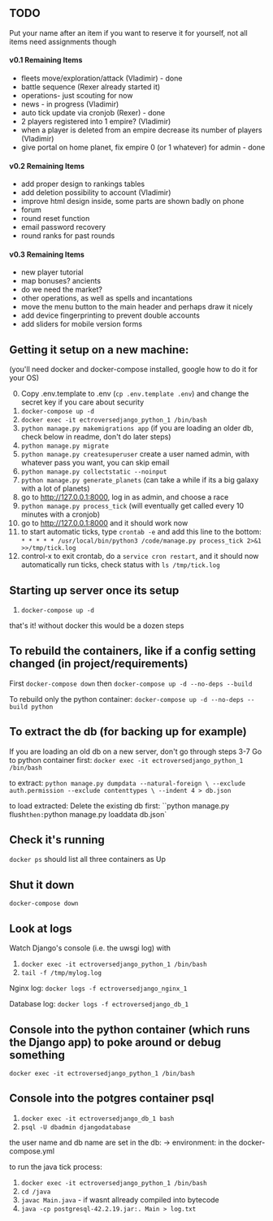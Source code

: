 ## TODO

Put your name after an item if you want to reserve it for yourself, not all items need assignments though

#### v0.1 Remaining Items

- fleets move/exploration/attack (Vladimir) - done
- battle sequence (Rexer already started it)
- operations- just scouting for now
- news - in progress (Vladimir)
- auto tick update via cronjob (Rexer) - done
- 2 players registered into 1 empire? (Vladimir)
- when a player is deleted from an empire decrease its number of players (Vladimir)
- give portal on home planet, fix empire 0 (or 1 whatever) for admin - done

#### v0.2 Remaining Items

- add proper design to rankings tables
- add deletion possibility to account (Vladimir)
- improve html design inside, some parts are shown badly on phone
- forum
- round reset function
- email password recovery
- round ranks for past rounds

#### v0.3 Remaining Items

- new player tutorial
- map bonuses? ancients
- do we need the market?
- other operations, as well as spells and incantations
- move the menu button to the main header and perhaps draw it nicely
- add device fingerprinting to prevent double accounts
- add sliders for mobile version forms

## Getting it setup on a new machine:

(you'll need docker and docker-compose installed, google how to do it for your OS)

0. Copy .env.template to .env (`cp .env.template .env`) and change the secret key if you care about security
1. `docker-compose up -d`
2. `docker exec -it ectroversedjango_python_1 /bin/bash`
3. `python manage.py makemigrations app` (if you are loading an older db, check below in readme, don't do later steps)
4. `python manage.py migrate`
5. `python manage.py createsuperuser` create a user named admin, with whatever pass you want, you can skip email
6. `python manage.py collectstatic --noinput`
7. `python manage.py generate_planets` (can take a while if its a big galaxy with a lot of planets)
8. go to http://127.0.0.1:8000, log in as admin, and choose a race
9. `python manage.py process_tick` (will eventually get called every 10 minutes with a cronjob)
10. go to http://127.0.0.1:8000 and it should work now
11. to start automatic ticks, type `crontab -e` and add this line to the bottom: `* * * * * /usr/local/bin/python3 /code/manage.py process_tick 2>&1 >>/tmp/tick.log`
12. control-x to exit crontab, do a `service cron restart`, and it should now automatically run ticks, check status with `ls /tmp/tick.log`

## Starting up server once its setup

1. `docker-compose up -d`

that's it!  without docker this would be a dozen steps

## To rebuild the containers, like if a config setting changed (in project/requirements)
First
`docker-compose down`
then
`docker-compose up -d --no-deps --build`

To rebuild only the python container:
`docker-compose up -d --no-deps --build python`

## To extract the db (for backing up for example)
If you are loading an old db on a new server, don't go through steps 3-7 
Go to python container first: `docker exec -it ectroversedjango_python_1 /bin/bash`

to extract:
`python manage.py dumpdata --natural-foreign \
   --exclude auth.permission --exclude contenttypes \
   --indent 4 > db.json`

to load extracted:
Delete the existing db first:
``python manage.py flush`
then:
`python manage.py loaddata db.json`

## Check it's running

`docker ps` should list all three containers as Up

## Shut it down

`docker-compose down`

## Look at logs

Watch Django's console (i.e. the uwsgi log) with
1. `docker exec -it ectroversedjango_python_1 /bin/bash`
2. `tail -f /tmp/mylog.log`

Nginx log:
`docker logs -f ectroversedjango_nginx_1`

Database log:
`docker logs -f ectroversedjango_db_1`

## Console into the python container (which runs the Django app) to poke around or debug something

`docker exec -it ectroversedjango_python_1 /bin/bash`

## Console into the potgres container psql
1. `docker exec -it ectroversedjango_db_1 bash`
2. `psql -U dbadmin djangodatabase`

the user name and db name are set in the db: -> environment: in the docker-compose.yml

to run the java tick process:
1. `docker exec -it ectroversedjango_python_1 /bin/bash`
2. `cd /java`
3. `javac Main.java` - if wasnt allready compiled into bytecode
4. `java -cp postgresql-42.2.19.jar:. Main > log.txt`

